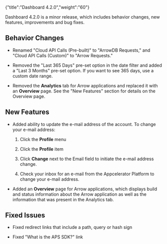 {"title":"Dashboard 4.2.0","weight":"60"}

Dashboard 4.2.0 is a minor release, which includes behavior changes, new features, improvements and bug fixes.

## Behavior Changes

* Renamed "Cloud API Calls (Pre-built)" to "ArrowDB Requests," and "Cloud API Calls (Custom)" to "Arrow Requests."

* Removed the "Last 365 Days" pre-set option in the date filter and added a "Last 3 Months" pre-set option. If you want to see 365 days, use a custom date range.

* Removed the **Analytics** tab for Arrow applications and replaced it with an **Overview** page. See the "New Features" section for details on the Overview page.

## New Features

* Added ability to update the e-mail address of the account. To change your e-mail address:

    1. Click the **Profile** menu

    2. Click the **Profile** item

    3. Click **Change** next to the Email field to initiate the e-mail address change.

    4. Check your inbox for an e-mail from the Appcelerator Platform to change your e-mail address.

* Added an **Overview** page for Arrow applications, which displays build and status information about the Arrow application as well as the information that was present in the Analytics tab.

## Fixed Issues

* Fixed redirect links that include a path, query or hash sign

* Fixed "What is the APS SDK?" link

